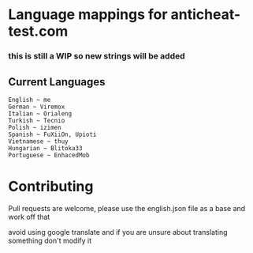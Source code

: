 # Language mappings for anticheat-test.com
### this is still a WIP so new strings will be added

## Current Languages
```
English ~ me
German ~ Viremox
Italian ~ Orialeng
Turkish ~ Tecnio
Polish ~ izimen
Spanish ~ FuXiiOn, Upioti
Vietnamese ~ thuy
Hungarian ~ Blitoka33
Portuguese ~ EnhacedMob
```

# Contributing
Pull requests are welcome, please use the english.json file as a base and work off that

avoid using google translate and if you are unsure about translating something don't modify it
